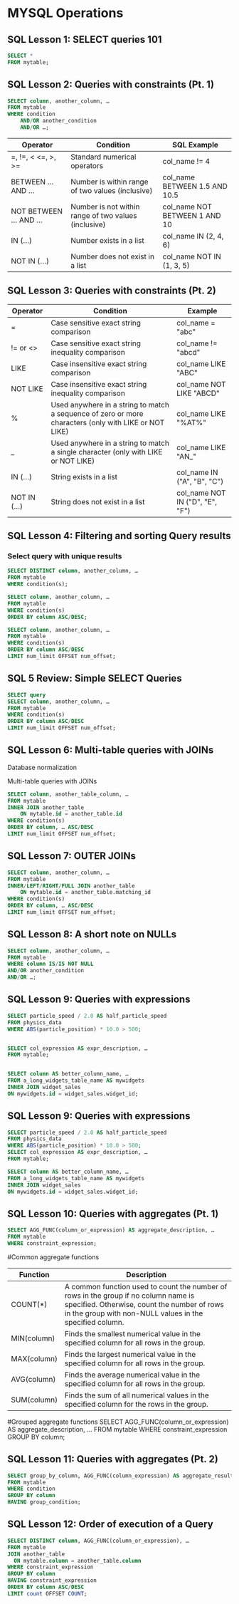 # MYSQL Operations

## SQL Lesson 1: SELECT queries 101

```sql
SELECT * 
FROM mytable;
```

## SQL Lesson 2: Queries with constraints (Pt. 1)

```sql
SELECT column, another_column, …
FROM mytable
WHERE condition
    AND/OR another_condition
    AND/OR …;
```
| Operator              | Condition                                          | SQL Example             |
| --------------------- | -------------------------------------------------- | ----------------------- |
| =, !=, < <=, >, >=    | Standard numerical operators                      | col_name != 4           |
| BETWEEN … AND …      | Number is within range of two values (inclusive)  | col_name BETWEEN 1.5 AND 10.5 |
| NOT BETWEEN … AND …  | Number is not within range of two values (inclusive) | col_name NOT BETWEEN 1 AND 10 |
| IN (…)                | Number exists in a list                           | col_name IN (2, 4, 6)   |
| NOT IN (…)            | Number does not exist in a list                   | col_name NOT IN (1, 3, 5) |


## SQL Lesson 3: Queries with constraints (Pt. 2)

| Operator  | Condition                                      | Example                   |
| --------- | ---------------------------------------------- | ------------------------- |
| =         | Case sensitive exact string comparison         | col_name = "abc"          |
| != or <>  | Case sensitive exact string inequality comparison | col_name != "abcd"     |
| LIKE      | Case insensitive exact string comparison       | col_name LIKE "ABC"       |
| NOT LIKE  | Case insensitive exact string inequality comparison | col_name NOT LIKE "ABCD" |
| %         | Used anywhere in a string to match a sequence of zero or more characters (only with LIKE or NOT LIKE) | col_name LIKE "%AT%" |
| _         | Used anywhere in a string to match a single character (only with LIKE or NOT LIKE) | col_name LIKE "AN_"     |
| IN (…)    | String exists in a list                        | col_name IN ("A", "B", "C") |
| NOT IN (…)| String does not exist in a list                | col_name NOT IN ("D", "E", "F") |


## SQL Lesson 4: Filtering and sorting Query results

### Select query with unique results
```sql
SELECT DISTINCT column, another_column, …
FROM mytable
WHERE condition(s);

SELECT column, another_column, …
FROM mytable
WHERE condition(s)
ORDER BY column ASC/DESC;

SELECT column, another_column, …
FROM mytable
WHERE condition(s)
ORDER BY column ASC/DESC
LIMIT num_limit OFFSET num_offset;
```

## SQL 5 Review: Simple SELECT Queries

```sql
SELECT query
SELECT column, another_column, …
FROM mytable
WHERE condition(s)
ORDER BY column ASC/DESC
LIMIT num_limit OFFSET num_offset;
```

## SQL Lesson 6: Multi-table queries with JOINs

Database normalization

Multi-table queries with JOINs

```sql
SELECT column, another_table_column, …
FROM mytable
INNER JOIN another_table 
    ON mytable.id = another_table.id
WHERE condition(s)
ORDER BY column, … ASC/DESC
LIMIT num_limit OFFSET num_offset;
 ```

 ## SQL Lesson 7: OUTER JOINs

```sql
SELECT column, another_column, …
FROM mytable
INNER/LEFT/RIGHT/FULL JOIN another_table 
    ON mytable.id = another_table.matching_id
WHERE condition(s)
ORDER BY column, … ASC/DESC
LIMIT num_limit OFFSET num_offset;
```

## SQL Lesson 8: A short note on NULLs

```sql
SELECT column, another_column, …
FROM mytable
WHERE column IS/IS NOT NULL
AND/OR another_condition
AND/OR …;
```

## SQL Lesson 9: Queries with expressions

```sql
SELECT particle_speed / 2.0 AS half_particle_speed
FROM physics_data
WHERE ABS(particle_position) * 10.0 > 500;


SELECT col_expression AS expr_description, …
FROM mytable;


SELECT column AS better_column_name, …
FROM a_long_widgets_table_name AS mywidgets
INNER JOIN widget_sales
ON mywidgets.id = widget_sales.widget_id;
```

## SQL Lesson 9: Queries with expressions

```sql
SELECT particle_speed / 2.0 AS half_particle_speed
FROM physics_data
WHERE ABS(particle_position) * 10.0 > 500;
SELECT col_expression AS expr_description, …
FROM mytable;

SELECT column AS better_column_name, …
FROM a_long_widgets_table_name AS mywidgets
INNER JOIN widget_sales
ON mywidgets.id = widget_sales.widget_id;
```


## SQL Lesson 10: Queries with aggregates (Pt. 1)

```sql
SELECT AGG_FUNC(column_or_expression) AS aggregate_description, …
FROM mytable
WHERE constraint_expression;
```

#Common aggregate functions

| Function   | Description                                                                                                 |
| ---------- | ----------------------------------------------------------------------------------------------------------- |
| COUNT(*)   | A common function used to count the number of rows in the group if no column name is specified. Otherwise, count the number of rows in the group with non-NULL values in the specified column. |
| MIN(column)| Finds the smallest numerical value in the specified column for all rows in the group.                     |
| MAX(column)| Finds the largest numerical value in the specified column for all rows in the group.                      |
| AVG(column)| Finds the average numerical value in the specified column for all rows in the group.                       |
| SUM(column)| Finds the sum of all numerical values in the specified column for the rows in the group.                  |

#Grouped aggregate functions
SELECT AGG_FUNC(column_or_expression) AS aggregate_description, …
FROM mytable
WHERE constraint_expression
GROUP BY column;


## SQL Lesson 11: Queries with aggregates (Pt. 2)

```sql
SELECT group_by_column, AGG_FUNC(column_expression) AS aggregate_result_alias, …
FROM mytable
WHERE condition
GROUP BY column
HAVING group_condition;
```

## SQL Lesson 12: Order of execution of a Query

```sql
SELECT DISTINCT column, AGG_FUNC(column_or_expression), …
FROM mytable
JOIN another_table
  ON mytable.column = another_table.column
WHERE constraint_expression
GROUP BY column
HAVING constraint_expression
ORDER BY column ASC/DESC
LIMIT count OFFSET COUNT;
```

